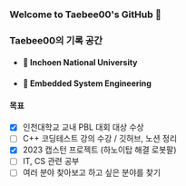 ### Welcome to Taebee00's GitHub 👋

### Taebee00의 기록 공간

- #### 🔭 Inchoen National University
- #### 🌱 Embedded System Engineering

#### 목표
- [X] 인천대학교 교내 PBL 대회 대상 수상
- [ ] C++ 코딩테스트 강의 수강 / 깃허브, 노션 정리
- [X] 2023 캡스턴 프로젝트 (하노이탑 해결 로봇팔)
- [ ] IT, CS 관련 공부
- [ ] 여러 분야 찾아보고 하고 싶은 분야를 찾기
